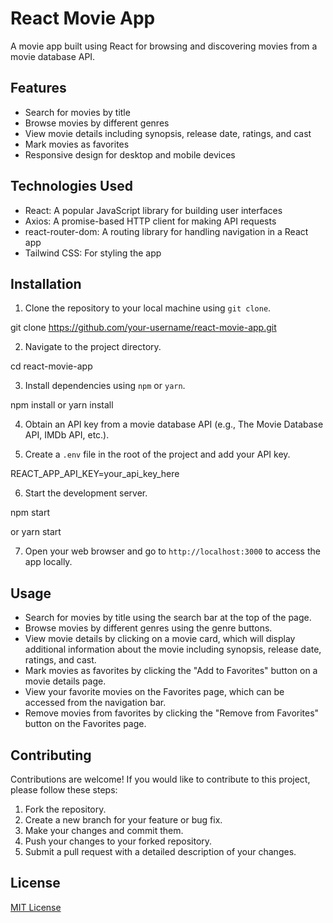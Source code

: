 # React Movie App

A movie app built using React for browsing and discovering movies from a movie database API.

## Features

- Search for movies by title
- Browse movies by different genres
- View movie details including synopsis, release date, ratings, and cast
- Mark movies as favorites
- Responsive design for desktop and mobile devices

## Technologies Used

- React: A popular JavaScript library for building user interfaces
- Axios: A promise-based HTTP client for making API requests
- react-router-dom: A routing library for handling navigation in a React app
- Tailwind CSS: For styling the app

## Installation

1. Clone the repository to your local machine using `git clone`.

git clone https://github.com/your-username/react-movie-app.git


2. Navigate to the project directory.

cd react-movie-app


3. Install dependencies using `npm` or `yarn`.

npm install
or
yarn install


4. Obtain an API key from a movie database API (e.g., The Movie Database API, IMDb API, etc.).

5. Create a `.env` file in the root of the project and add your API key.

REACT_APP_API_KEY=your_api_key_here


6. Start the development server.

npm start

or
yarn start


7. Open your web browser and go to `http://localhost:3000` to access the app locally.

## Usage

- Search for movies by title using the search bar at the top of the page.
- Browse movies by different genres using the genre buttons.
- View movie details by clicking on a movie card, which will display additional information about the movie including synopsis, release date, ratings, and cast.
- Mark movies as favorites by clicking the "Add to Favorites" button on a movie details page.
- View your favorite movies on the Favorites page, which can be accessed from the navigation bar.
- Remove movies from favorites by clicking the "Remove from Favorites" button on the Favorites page.

## Contributing

Contributions are welcome! If you would like to contribute to this project, please follow these steps:

1. Fork the repository.
2. Create a new branch for your feature or bug fix.
3. Make your changes and commit them.
4. Push your changes to your forked repository.
5. Submit a pull request with a detailed description of your changes.

## License
[MIT License](LICENSE)

